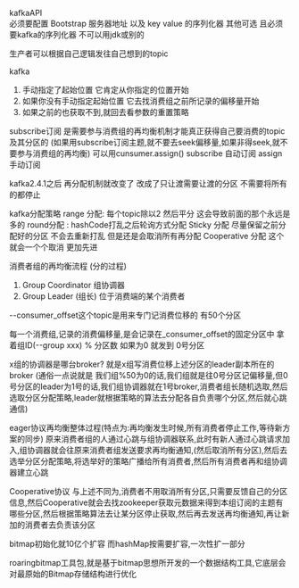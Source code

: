 kafkaAPI  
必须要配置 Bootstrap 服务器地址 以及 key value 的序列化器 其他可选 
且必须要kafka的序列化器 不可以用jdk或别的 

生产者可以根据自己逻辑发往自己想到的topic






kafka
1. 手动指定了起始位置 它肯定从你指定的位置开始
2. 如果你没有手动指定起始位置 它去找消费组之前所记录的偏移量开始
3. 如果之前的也获取不到,就回去看参数的重置策略

subscribe订阅 是需要参与消费组的再均衡机制才能真正获得自己要消费的topic及其分区的
(如果用subscribe订阅主题,就不要去seek偏移量,如果非得seek,就不要参与消费组的再均衡)
可以用cunsumer.assign() 
subscribe 自动订阅 
assign 手动订阅


kafka2.4.1之后 再分配机制就改变了 改成了只让渡需要让渡的分区 不需要将所有的都停止

kafka分配策略
range 分配: 每个topic除以2 然后平分  这会导致前面的那个永远是多的
round分配 : hashCode打乱之后轮询方式分配
Sticky 分配 尽量保留之前分配好的分区 不会去重新打乱 但是还是会取消所有再分配
Cooperative 分配  这个就会一个个取消 更加先进


消费者组的再均衡流程 (分的过程)
1. Group Coordinator 组协调器
2. Group Leader (组长) 位于消费端的某个消费者

--consumer_offset这个topic是用来专门记消费位移的 有50个分区

每一个消费组,记录的消费偏移量,是会记录在_consumer_offset的固定分区中
拿着组ID(--group xxx) % 分区数 
如果为0 就发到 0号分区



x组的协调器是哪台broker?
就是x组写消费位移上述分区的leader副本所在的broker 
(通俗一点说就是 我们组%50为0的话,我们组就是往0号分区记偏移量,但0号分区的leader为1号的话,我们组协调器就在1号broker,消费者组长随机选取,然后选取分区分配策略,leader就根据策略的算法去分配各自负责哪个分区,然后就心跳通信)


eager协议再均衡整体过程(特点为:再均衡发生时候,所有消费者停止工作,等待新方案的同步)
原来消费者组的人通过心跳与组协调器联系,此时有新人通过心跳请求加入,组协调器就会往原来消费者组发送要求再均衡通知,(然后取消所有分区),然后去选举分区分配策略,将选举好的策略广播给所有消费者,然后所有消费者再和组协调器建立心跳  

Cooperative协议
与上述不同为,消费者不用取消所有分区,只需要反馈自己的分区信息,然后Cooperative就会去找zookeeper获取元数据来得到本组订阅的主题有哪些分区,然后根据策略算法去让某分区停止获取,然后再去发送再均衡通知,再让新加的消费者去负责该分区    



bitmap初始化就10亿个扩容
而hashMap按需要扩容,一次性扩一部分 

roaringbitmap工具包,就是基于bitmap思想所开发的一个数据结构工具,它底层会对最原始的Bitmap存储结构进行优化 


